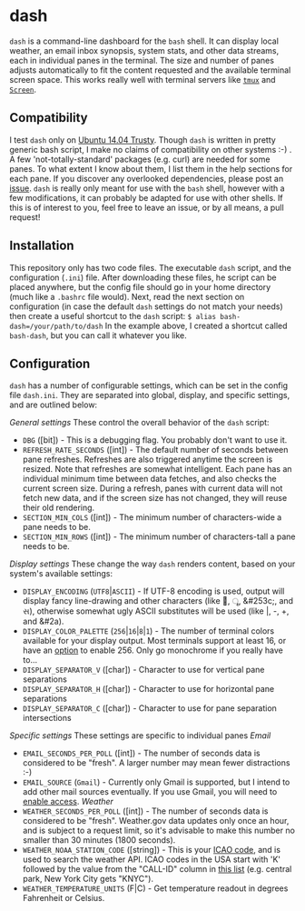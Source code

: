 dash
===
`dash` is a command-line dashboard for the `bash` shell. It can display local
weather, an email inbox synopsis, system stats, and other data streams, each in
individual panes in the terminal. The size and number of panes adjusts
automatically to fit the content requested and the available terminal screen
space. This works really well with terminal servers like
[`tmux`](http://manpages.ubuntu.com/manpages/trusty/man1/tmux.1.html) and
[`Screen`](http://manpages.ubuntu.com/manpages/trusty/en/man1/screen.1.html).

Compatibility
---
I test `dash` only on [Ubuntu 14.04 Trusty](http://packages.ubuntu.com/trusty/kernel/linux-image-3.13.0-46-generic).
Though `dash` is written in pretty generic bash script, I make no claims of
compatibility on other systems :-) . A few 'not-totally-standard' packages
(e.g. curl) are needed for some panes. To what extent I know about them, I list
them in the help sections for each pane. If you discover any overlooked
dependencies, please post an [issue](https://github.com/pieman72/dash/issues).
`dash` is really only meant for use with the `bash` shell, however with a few
modifications, it can probably be adapted for use with other shells. If this is
of interest to you, feel free to leave an issue, or by all means, a pull
request!

Installation
---
This repository only has two code files. The executable `dash` script, and the
configuration (`.ini`) file. After downloading these files, he script can be
placed anywhere, but the config file should go in your home directory (much
like a `.bashrc` file would). Next, read the next section on configuration (in
case the default `dash` settings do not match your needs) then create a useful
shortcut to the `dash` script:
    `$ alias bash-dash=/your/path/to/dash`
In the example above, I created a shortcut called `bash-dash`, but you can call
it whatever you like.

Configuration
---
`dash` has a number of configurable settings, which can be set in the config
file `dash.ini`. They are separated into global, display, and specific
settings, and are outlined below:

*General settings* These control the overall behavior of the `dash` script:
* `DBG` ([bit]) - This is a debugging flag. You probably don't want to use it.
* `REFRESH_RATE_SECONDS` ([int]) - The default number of seconds between pane
refreshes. Refreshes are also triggered anytime the screen is resized. Note
that refreshes are somewhat intelligent. Each pane has an individual minimum
time between data fetches, and also checks the current screen size. During a
refresh, panes with current data will not fetch new data, and if the screen
size has not changed, they will reuse their old rendering.
* `SECTION_MIN_COLS` ([int]) - The minimum number of characters-wide a pane
needs to be.
* `SECTION_MIN_ROWS` ([int]) - The minimum number of characters-tall a pane
needs to be.

*Display settings* These change the way `dash` renders content, based on your
system's available settings:
* `DISPLAY_ENCODING` (`UTF8`|`ASCII`) - If UTF-8 encoding is used, output will
display fancy line-drawing and other characters (like &#2502;, &#2500;,
&#253c;, and &#2744;), otherwise somewhat ugly ASCII substitutes will be used
(like |, -, +, and &#2a).
* `DISPLAY_COLOR_PALETTE` (`256`|`16`|`8`|`1`) - The number of terminal colors
available for your display output. Most terminals support at least 16, or have
an [option](https://push.cx/2008/256-color-xterms-in-ubuntu) to enable 256.
Only go monochrome if you really have to...
* `DISPLAY_SEPARATOR_V` ([char]) - Character to use for vertical pane
separations
* `DISPLAY_SEPARATOR_H` ([char]) - Character to use for horizontal pane
separations
* `DISPLAY_SEPARATOR_C` ([char]) - Character to use for pane separation
intersections

*Specific settings* These settings are specific to individual panes
_*Email*_
* `EMAIL_SECONDS_PER_POLL` ([int]) - The number of seconds data is considered
to be "fresh". A larger number may mean fewer distractions :-)
* `EMAIL_SOURCE` (`Gmail`) - Currently only Gmail is supported, but I intend to
add other mail sources eventually. If you use Gmail, you will need to [enable
access](#https://www.google.com/settings/security/lesssecureapps).
_*Weather*_
* `WEATHER_SECONDS_PER_POLL` ([int]) - The number of seconds data is considered
to be "fresh". Weather.gov data updates only once an hour, and is subject to a
request limit, so it's advisable to make this number no smaller than 30 minutes
(1800 seconds).
* `WEATHER_NOAA_STATION_CODE` ([string]) - This is your [ICAO code](http://en.wikipedia.org/wiki/International_Civil_Aviation_Organization_airport_code),
and is used to search the weather API. ICAO codes in the USA start with 'K'
followed by the value from the "CALL-ID" column in
[this list](http://www.weather2000.com/1st_order_wbans.txt) (e.g. central park,
New York City gets "KNYC").
* `WEATHER_TEMPERATURE_UNITS` (F|C) - Get temperature readout in degrees
Fahrenheit or Celsius.
